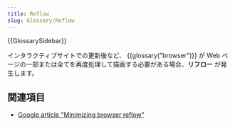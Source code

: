 ```yaml
---
title: Reflow
slug: Glossary/Reflow
---
```


{{GlossarySidebar}}

インタラクティブサイトでの更新後など、 {{glossary("browser")}} が Web ページの一部または全てを再度処理して描画する必要がある場合、**リフロー** が発生します。

## 関連項目

- [Google article "Minimizing browser reflow"](https://developers.google.com/speed/articles/reflow)

